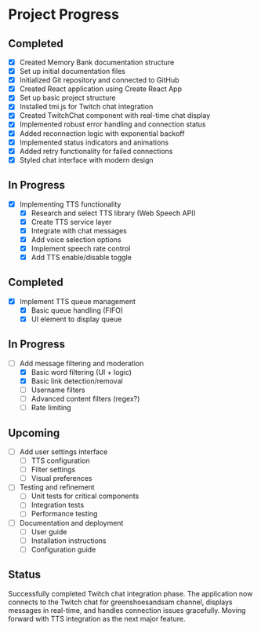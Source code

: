 # Project Progress

## Completed
- [x] Created Memory Bank documentation structure
- [x] Set up initial documentation files
- [x] Initialized Git repository and connected to GitHub
- [x] Created React application using Create React App
- [x] Set up basic project structure
- [x] Installed tmi.js for Twitch chat integration
- [x] Created TwitchChat component with real-time chat display
- [x] Implemented robust error handling and connection status
- [x] Added reconnection logic with exponential backoff
- [x] Implemented status indicators and animations
- [x] Added retry functionality for failed connections
- [x] Styled chat interface with modern design

## In Progress
- [x] Implementing TTS functionality
  - [x] Research and select TTS library (Web Speech API)
  - [x] Create TTS service layer
  - [x] Integrate with chat messages
  - [x] Add voice selection options
  - [x] Implement speech rate control
  - [x] Add TTS enable/disable toggle

## Completed
- [x] Implement TTS queue management
  - [x] Basic queue handling (FIFO)
  - [x] UI element to display queue

## In Progress
- [ ] Add message filtering and moderation
  - [x] Basic word filtering (UI + logic)
  - [x] Basic link detection/removal
  - [ ] Username filters
  - [ ] Advanced content filters (regex?)
  - [ ] Rate limiting

## Upcoming
- [ ] Add user settings interface
  - [ ] TTS configuration
  - [ ] Filter settings
  - [ ] Visual preferences
- [ ] Testing and refinement
  - [ ] Unit tests for critical components
  - [ ] Integration tests
  - [ ] Performance testing
- [ ] Documentation and deployment
  - [ ] User guide
  - [ ] Installation instructions
  - [ ] Configuration guide

## Status
Successfully completed Twitch chat integration phase. The application now connects to the Twitch chat for greenshoesandsam channel, displays messages in real-time, and handles connection issues gracefully. Moving forward with TTS integration as the next major feature.